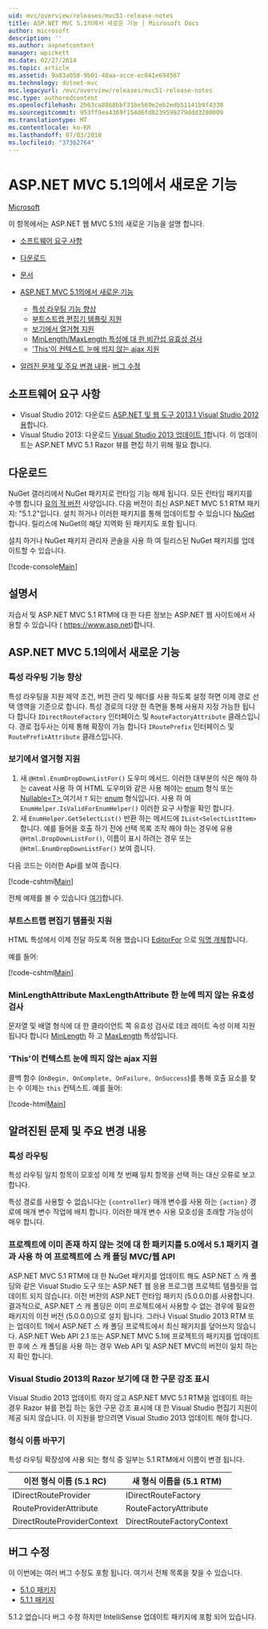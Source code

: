 ```yaml
---
uid: mvc/overview/releases/mvc51-release-notes
title: ASP.NET MVC 5.1의에서 새로운 기능 | Microsoft Docs
author: microsoft
description: ''
ms.author: aspnetcontent
manager: wpickett
ms.date: 02/27/2014
ms.topic: article
ms.assetid: 9a83a058-9b01-48aa-acce-ec041e694567
ms.technology: dotnet-mvc
msc.legacyurl: /mvc/overview/releases/mvc51-release-notes
msc.type: authoredcontent
ms.openlocfilehash: 2b63ca8868bbf31be569e2eb2edb51141b9f4330
ms.sourcegitcommit: 953ff9ea4369f154d6fd0239599279ddd3280009
ms.translationtype: MT
ms.contentlocale: ko-KR
ms.lasthandoff: 07/03/2018
ms.locfileid: "37362764"
---
```

<a name="whats-new-in-aspnet-mvc-51"></a>ASP.NET MVC 5.1의에서 새로운 기능
====================
[Microsoft](https://github.com/microsoft)

이 항목에서는 ASP.NET 웹 MVC 5.1의 새로운 기능을 설명 합니다.

- [소프트웨어 요구 사항](#SoftwareRequirements)
- [다운로드](#download)
- [문서](#documentation)
- [ASP.NET MVC 5.1의에서 새로운 기능](#new-features)

    - [특성 라우팅 기능 향상](#AttributeRouting)
    - [부트스트랩 편집기 템플릿 지원](#Bootstrap)
    - [보기에서 열거형 지원](#Enum)
    - [MinLength/MaxLength 특성에 대 한 비간섭 유효성 검사](#Unobtrusive)
    - ['This'이 컨텍스트 눈에 띄지 않는 ajax 지원](#thisContext)
- [알려진 문제 및 주요 변경 내용](#KnownBreakingChanges)- [버그 수정](#bug-fixes)

<a id="SoftwareRequirements"></a>
## <a name="software-requirements"></a>소프트웨어 요구 사항

- Visual Studio 2012: 다운로드 [ASP.NET 및 웹 도구 2013.1 Visual Studio 2012 용](https://go.microsoft.com/fwlink/?LinkId=390062)합니다.
- Visual Studio 2013: 다운로드 [Visual Studio 2013 업데이트 1](https://go.microsoft.com/fwlink/?LinkId=390064)합니다. 이 업데이트는 ASP.NET MVC 5.1 Razor 뷰를 편집 하기 위해 필요 합니다.

<a id="download"></a>
## <a name="download"></a>다운로드

NuGet 갤러리에서 NuGet 패키지로 런타임 기능 해제 됩니다. 모든 런타임 패키지를 수행 합니다 [유의 적 버전](http://semver.org/) 사양입니다. 다음 버전이 최신 ASP.NET MVC 5.1 RTM 패키지: "5.1.2"입니다. 설치 하거나 이러한 패키지를 통해 업데이트할 수 있습니다 [NuGet](http://www.nuget.org/packages/Microsoft.AspNet.Mvc/)합니다. 릴리스에 NuGet의 해당 지역화 된 패키지도 포함 됩니다.

설치 하거나 NuGet 패키지 관리자 콘솔을 사용 하 여 릴리스된 NuGet 패키지를 업데이트할 수 있습니다.

[!code-console[Main](mvc51-release-notes/samples/sample1.cmd)]

<a id="documentation"></a>
## <a name="documentation"></a>설명서

자습서 및 ASP.NET MVC 5.1 RTM에 대 한 다른 정보는 ASP.NET 웹 사이트에서 사용할 수 있습니다 ( https://www.asp.net)합니다. 

<a id="new-features"></a>
## <a name="new-features-in-aspnet-mvc-51"></a>ASP.NET MVC 5.1의에서 새로운 기능

<a id="AttributeRouting"></a>

### <a name="attribute-routing-improvements"></a>특성 라우팅 기능 향상

 특성 라우팅을 지원 제약 조건, 버전 관리 및 헤더를 사용 하도록 설정 하면 이제 경로 선택 영역을 기준으로 합니다. 특성 경로의 다양 한 측면을 통해 사용자 지정 가능한 됩니다 합니다 `IDirectRouteFactory` 인터페이스 및 `RouteFactoryAttribute` 클래스입니다. 경로 접두사는 이제 통해 확장이 가능 합니다 `IRoutePrefix` 인터페이스 및 `RoutePrefixAttribute` 클래스입니다. 

<a id="Enum"></a>

### <a name="enum-support-in-views"></a>보기에서 열거형 지원

1. 새 `@Html.EnumDropDownListFor()` 도우미 메서드. 이러한 대부분의 식은 해야 하는 caveat 사용 하 여 HTML 도우미와 같은 사용 해야는 [enum](https://msdn.microsoft.com/en-us/library/cc138362.aspx) 형식 또는 [Nullable&lt;T&gt; ](https://msdn.microsoft.com/en-us/library/2cf62fcy.aspx) 여기서 `T` 되는 [enum](https://msdn.microsoft.com/en-us/library/cc138362.aspx) 형식입니다. 사용 하 여 `EnumHelper.IsValidForEnumHelper()` 이러한 요구 사항을 확인 합니다.
2. 새 `EnumHelper.GetSelectList()` 반환 하는 메서드에 `IList<SelectListItem>`합니다. 예를 들어을 호출 하기 전에 선택 목록 조작 해야 하는 경우에 유용 `@Html.DropDownListFor()`, 이름이 표시 하려는 경우 또는 `@Html.EnumDropDownListFor()` 보여 줍니다.

다음 코드는 이러한 Api를 보여 줍니다.

[!code-cshtml[Main](mvc51-release-notes/samples/sample2.cshtml)]

전체 예제를 볼 수 있습니다 [여기](https://aspnet.codeplex.com/SourceControl/latest#Samples/MVC/EnumSample/)합니다.

<a id="Bootstrap"></a>

### <a name="bootstrap-support-for-editor-templates"></a>부트스트랩 편집기 템플릿 지원

HTML 특성에서 이제 전달 하도록 허용 했습니다 [EditorFor](https://msdn.microsoft.com/en-us/library/system.web.mvc.html.editorextensions.editorfor(v=vs.100).aspx) 으로 [익명 개체](https://msdn.microsoft.com/en-us/library/bb397696.aspx)합니다.

예를 들어:

[!code-cshtml[Main](mvc51-release-notes/samples/sample3.cshtml)]

<a id="Unobtrusive"></a>

### <a name="unobtrusive-validation-for-minlengthattribute-and-maxlengthattribute"></a>MinLengthAttribute MaxLengthAttribute 한 눈에 띄지 않는 유효성 검사

문자열 및 배열 형식에 대 한 클라이언트 쪽 유효성 검사로 데코 레이트 속성 이제 지원 됩니다 합니다 [MinLength](https://msdn.microsoft.com/en-us/library/system.componentmodel.dataannotations.minlengthattribute(v=vs.110).aspx) 하 고 [MaxLength](https://msdn.microsoft.com/en-us/library/system.componentmodel.dataannotations.maxlengthattribute(v=vs.110).aspx) 특성입니다.

<a id="thisContext"></a>

### <a name="supporting-the-this-context-in-unobtrusive-ajax"></a>'This'이 컨텍스트 눈에 띄지 않는 ajax 지원

콜백 함수 (`OnBegin, OnComplete, OnFailure, OnSuccess`)를 통해 호출 요소를 찾는 수 이제는 `this` 컨텍스트. 예를 들어:

[!code-html[Main](mvc51-release-notes/samples/sample4.html)]

<a id="KnownBreakingChanges"></a>

## <a name="known-issues-and-breaking-changes"></a>알려진된 문제 및 주요 변경 내용

### <a name="attribute-routing"></a>특성 라우팅

특성 라우팅 일치 항목이 모호성 이제 첫 번째 일치 항목을 선택 하는 대신 오류로 보고 합니다.

특성 경로를 사용할 수 없습니다는 `{controller}` 매개 변수를 사용 하는 `{action}` 경로에 매개 변수 작업에 배치 합니다. 이러한 매개 변수 사용 모호성을 초래할 가능성이 매우 합니다. 

### <a name="scaffolding-mvcweb-api-into-a-project-with-51-packages-results-in-50-packages-for-ones-that-dont-already-exist-in-the-project"></a>프로젝트에 이미 존재 하지 않는 것에 대 한 패키지를 5.0에서 5.1 패키지 결과 사용 하 여 프로젝트에 스 캐 폴딩 MVC/웹 API

ASP.NET MVC 5.1 RTM에 대 한 NuGet 패키지를 업데이트 해도 ASP.NET 스 캐 폴딩와 같은 Visual Studio 도구 또는 ASP.NET 웹 응용 프로그램 프로젝트 템플릿을 업데이트 되지 않습니다. 이전 버전의 ASP.NET 런타임 패키지 (5.0.0.0)를 사용합니다. 결과적으로, ASP.NET 스 캐 폴딩은 이미 프로젝트에서 사용할 수 없는 경우에 필요한 패키지의 이전 버전 (5.0.0.0)으로 설치 됩니다. 그러나 Visual Studio 2013 RTM 또는 업데이트 1에서 ASP.NET 스 캐 폴딩 프로젝트에서 최신 패키지를 덮어쓰지 않습니다. ASP.NET Web API 2.1 또는 ASP.NET MVC 5.1에 프로젝트의 패키지를 업데이트 한 후에 스 캐 폴딩을 사용 하는 경우 Web API 및 ASP.NET MVC의 버전이 일치 하는지 확인 합니다. 

### <a name="syntax-highlighting-for-razor-views-in-visual-studio-2013"></a>Visual Studio 2013의 Razor 보기에 대 한 구문 강조 표시

Visual Studio 2013 업데이트 하지 않고 ASP.NET MVC 5.1 RTM을 업데이트 하는 경우 Razor 뷰를 편집 하는 동안 구문 강조 표시에 대 한 Visual Studio 편집기 지원이 제공 되지 않습니다. 이 지원을 받으려면 Visual Studio 2013 업데이트 해야 합니다. 

### <a name="type-renames"></a>형식 이름 바꾸기

특성 라우팅 확장성에 사용 되는 형식 중 일부는 5.1 RTM에서 이름이 변경 됩니다.

| **이전 형식 이름 (5.1 RC)** | **새 형식 이름을 (5.1 RTM)** |
| --- | --- |
| IDirectRouteProvider | IDirectRouteFactory |
| RouteProviderAttribute | RouteFactoryAttribute |
| DirectRouteProviderContext | DirectRouteFactoryContext |

<a id="bug-fixes"></a>
## <a name="bug-fixes"></a>버그 수정

이 이번에는 여러 버그 수정도 포함 됩니다. 여기서 전체 목록을 찾을 수 있습니다.

- [5.1.0 패키지](https://aspnetwebstack.codeplex.com/workitem/list/advanced?keyword=&amp;status=Closed&amp;type=All&amp;priority=All&amp;release=v5.1%20Preview|v5.1%20RTM&amp;assignedTo=All&amp;component=MVC&amp;sortField=AssignedTo&amp;sortDirection=Ascending&amp;page=0&amp;reasonClosed=Fixed)
- [5.1.1 패키지](https://aspnetwebstack.codeplex.com/workitem/list/advanced?keyword=&amp;status=All&amp;type=All&amp;priority=All&amp;release=v5.1.1%20RTM&amp;assignedTo=All&amp;component=MVC&amp;sortField=AssignedTo&amp;sortDirection=Ascending&amp;page=0&amp;reasonClosed=Fixed)

5.1.2 없습니다 버그 수정 하지만 IntelliSense 업데이트 패키지에 포함 되어 있습니다.
